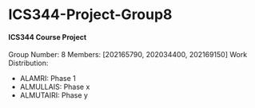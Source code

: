 # ICS344-Project-Group8

#### ICS344 Course Project
Group Number: 8
Members: [202165790, 202034400, 202169150]
Work Distribution:
- ALAMRI: Phase 1
- ALMULLAIS: Phase x
- ALMUTAIRI: Phase y
